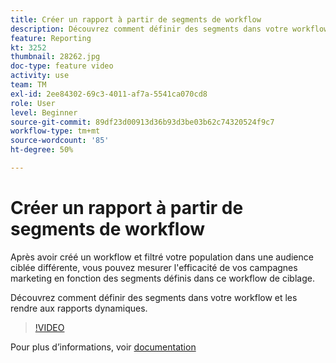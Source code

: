 ```yaml
---
title: Créer un rapport à partir de segments de workflow
description: Découvrez comment définir des segments dans votre workflow et les rendre aux rapports dynamiques.
feature: Reporting
kt: 3252
thumbnail: 28262.jpg
doc-type: feature video
activity: use
team: TM
exl-id: 2ee84302-69c3-4011-af7a-5541ca070cd8
role: User
level: Beginner
source-git-commit: 89df23d00913d36b93d3be03b62c74320524f9c7
workflow-type: tm+mt
source-wordcount: '85'
ht-degree: 50%

---
```


# Créer un rapport à partir de segments de workflow

Après avoir créé un workflow et filtré votre population dans une audience ciblée différente, vous pouvez mesurer l&#39;efficacité de vos campagnes marketing en fonction des segments définis dans ce workflow de ciblage.

Découvrez comment définir des segments dans votre workflow et les rendre aux rapports dynamiques.

>[!VIDEO](https://video.tv.adobe.com/v/28262?quality=12&learn=on)

Pour plus d’informations, voir [documentation](https://experienceleague.adobe.com/docs/campaign-standard/using/reporting/customizing-reports/creating-a-report-workflow-segment.html?lang=en)
